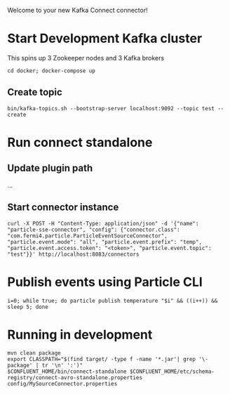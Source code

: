 Welcome to your new Kafka Connect connector!

# Start Development Kafka cluster

This spins up 3 Zookeeper nodes and 3 Kafka brokers

```
cd docker; docker-compose up
```

## Create topic
```
bin/kafka-topics.sh --bootstrap-server localhost:9092 --topic test --create
```

# Run connect standalone

## Update plugin path
...

## Start connector instance
```
curl -X POST -H "Content-Type: application/json" -d '{"name": "particle-sse-connector", "config": {"connector.class": "com.fermi4.particle.ParticleEventSourceConnector", "particle.event.mode": "all", "particle.event.prefix": "temp", "particle.event.access.token": "<token>", "particle.event.topic": "test"}}' http://localhost:8083/connectors

```

# Publish events using Particle CLI
```
i=0; while true; do particle publish temperature "$i" && ((i++)) && sleep 5; done
```

# Running in development

```
mvn clean package
export CLASSPATH="$(find target/ -type f -name '*.jar'| grep '\-package' | tr '\n' ':')"
$CONFLUENT_HOME/bin/connect-standalone $CONFLUENT_HOME/etc/schema-registry/connect-avro-standalone.properties config/MySourceConnector.properties
```
